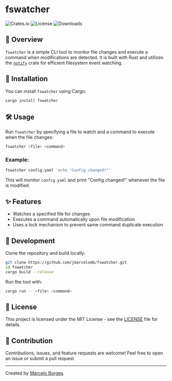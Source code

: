 # fswatcher

![Crates.io](https://img.shields.io/crates/v/fswatcher?style=for-the-badge)
![License](https://img.shields.io/crates/l/fswatcher?style=for-the-badge)
![Downloads](https://img.shields.io/crates/d/fswatcher?style=for-the-badge)

## 📌 Overview

`fswatcher` is a simple CLI tool to monitor file changes and execute a command when modifications are detected. It is built with Rust and utilizes the [`notify`](https://crates.io/crates/notify) crate for efficient filesystem event watching.

## 🚀 Installation

You can install `fswatcher` using Cargo:

```sh
cargo install fswatcher
```

## 🛠 Usage

Run `fswatcher` by specifying a file to watch and a command to execute when the file changes:

```sh
fswatcher <file> <command>
```

### Example:

```sh
fswatcher config.yaml 'echo "Config changed!"''
```

This will monitor `config.yaml` and print "Config changed!" whenever the file is modified.

## ✨ Features

- Watches a specified file for changes
- Executes a command automatically upon file modification
- Uses a lock mechanism to prevent same command duplicate execution

## 🔧 Development

Clone the repository and build locally:

```sh
git clone https://github.com/jmarcelomb/fswatcher.git
cd fswatcher
cargo build --release
```

Run the tool with:

```sh
cargo run -- <file> <command>
```

## 📜 License

This project is licensed under the MIT License - see the [LICENSE](LICENSE) file for details.

## 🙌 Contribution

Contributions, issues, and feature requests are welcome! Feel free to open an issue or submit a pull request.

---

Created by [Marcelo Borges](https://github.com/jmarcelomb).


